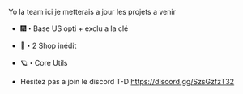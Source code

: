 Yo la team ici je metterais a jour les projets a venir 

- 🎆・Base US opti + exclu a la clé

- 🎇・2 Shop inédit

- 🪐・Core Utils

- Hésitez pas a join le discord T-D https://discord.gg/SzsGzfzT32 

<!---
TekoDevv/TekoDevv is a ✨ special ✨ repository because its `README.md` (this file) appears on your GitHub profile.
You can click the Preview link to take a look at your changes.
--->
